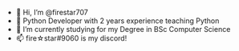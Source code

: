 - 👋 Hi, I’m @firestar707
- 👀 Python Developer with 2 years experience teaching Python
- 🌱 I’m currently studying for my Degree in BSc Computer Science
- 📫 fire☆star#9060 is my discord!

<!---
firestar707/firestar707 is a ✨ special ✨ repository because its `README.md` (this file) appears on your GitHub profile.
You can click the Preview link to take a look at your changes.
--->
